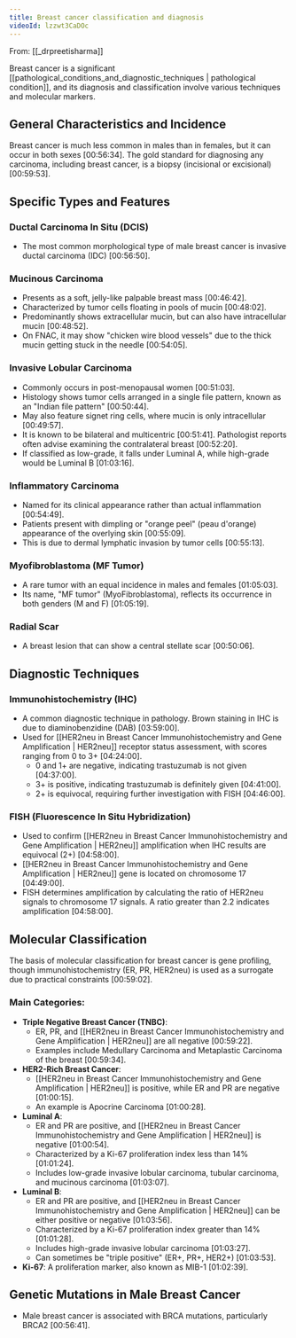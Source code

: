 ```yaml
---
title: Breast cancer classification and diagnosis
videoId: lzzwt3CaDOc
---
```


From: [[_drpreetisharma]] <br/> 

Breast cancer is a significant [[pathological_conditions_and_diagnostic_techniques | pathological condition]], and its diagnosis and classification involve various techniques and molecular markers.

## General Characteristics and Incidence
Breast cancer is much less common in males than in females, but it can occur in both sexes <a class="yt-timestamp" data-t="00:56:34">[00:56:34]</a>. The gold standard for diagnosing any carcinoma, including breast cancer, is a biopsy (incisional or excisional) <a class="yt-timestamp" data-t="00:59:53">[00:59:53]</a>.

## Specific Types and Features

### Ductal Carcinoma In Situ (DCIS)
*   The most common morphological type of male breast cancer is invasive ductal carcinoma (IDC) <a class="yt-timestamp" data-t="00:56:50">[00:56:50]</a>.

### Mucinous Carcinoma
*   Presents as a soft, jelly-like palpable breast mass <a class="yt-timestamp" data-t="00:46:42">[00:46:42]</a>.
*   Characterized by tumor cells floating in pools of mucin <a class="yt-timestamp" data-t="00:48:02">[00:48:02]</a>.
*   Predominantly shows extracellular mucin, but can also have intracellular mucin <a class="yt-timestamp" data-t="00:48:52">[00:48:52]</a>.
*   On FNAC, it may show "chicken wire blood vessels" due to the thick mucin getting stuck in the needle <a class="yt-timestamp" data-t="00:54:05">[00:54:05]</a>.

### Invasive Lobular Carcinoma
*   Commonly occurs in post-menopausal women <a class="yt-timestamp" data-t="00:51:03">[00:51:03]</a>.
*   Histology shows tumor cells arranged in a single file pattern, known as an "Indian file pattern" <a class="yt-timestamp" data-t="00:50:44">[00:50:44]</a>.
*   May also feature signet ring cells, where mucin is only intracellular <a class="yt-timestamp" data-t="00:49:57">[00:49:57]</a>.
*   It is known to be bilateral and multicentric <a class="yt-timestamp" data-t="00:51:41">[00:51:41]</a>. Pathologist reports often advise examining the contralateral breast <a class="yt-timestamp" data-t="00:52:20">[00:52:20]</a>.
*   If classified as low-grade, it falls under Luminal A, while high-grade would be Luminal B <a class="yt-timestamp" data-t="01:03:16">[01:03:16]</a>.

### Inflammatory Carcinoma
*   Named for its clinical appearance rather than actual inflammation <a class="yt-timestamp" data-t="00:54:49">[00:54:49]</a>.
*   Patients present with dimpling or "orange peel" (peau d'orange) appearance of the overlying skin <a class="yt-timestamp" data-t="00:55:09">[00:55:09]</a>.
*   This is due to dermal lymphatic invasion by tumor cells <a class="yt-timestamp" data-t="00:55:13">[00:55:13]</a>.

### Myofibroblastoma (MF Tumor)
*   A rare tumor with an equal incidence in males and females <a class="yt-timestamp" data-t="01:05:03">[01:05:03]</a>.
*   Its name, "MF tumor" (MyoFibroblastoma), reflects its occurrence in both genders (M and F) <a class="yt-timestamp" data-t="01:05:19">[01:05:19]</a>.

### Radial Scar
*   A breast lesion that can show a central stellate scar <a class="yt-timestamp" data-t="00:50:06">[00:50:06]</a>.

## Diagnostic Techniques

### Immunohistochemistry (IHC)
*   A common diagnostic technique in pathology. Brown staining in IHC is due to diaminobenzidine (DAB) <a class="yt-timestamp" data-t="03:59:00">[03:59:00]</a>.
*   Used for [[HER2neu in Breast Cancer Immunohistochemistry and Gene Amplification | HER2neu]] receptor status assessment, with scores ranging from 0 to 3+ <a class="yt-timestamp" data-t="04:24:00">[04:24:00]</a>.
    *   0 and 1+ are negative, indicating trastuzumab is not given <a class="yt-timestamp" data-t="04:37:00">[04:37:00]</a>.
    *   3+ is positive, indicating trastuzumab is definitely given <a class="yt-timestamp" data-t="04:41:00">[04:41:00]</a>.
    *   2+ is equivocal, requiring further investigation with FISH <a class="yt-timestamp" data-t="04:46:00">[04:46:00]</a>.

### FISH (Fluorescence In Situ Hybridization)
*   Used to confirm [[HER2neu in Breast Cancer Immunohistochemistry and Gene Amplification | HER2neu]] amplification when IHC results are equivocal (2+) <a class="yt-timestamp" data-t="04:58:00">[04:58:00]</a>.
*   [[HER2neu in Breast Cancer Immunohistochemistry and Gene Amplification | HER2neu]] gene is located on chromosome 17 <a class="yt-timestamp" data-t="04:49:00">[04:49:00]</a>.
*   FISH determines amplification by calculating the ratio of HER2neu signals to chromosome 17 signals. A ratio greater than 2.2 indicates amplification <a class="yt-timestamp" data-t="04:58:00">[04:58:00]</a>.

## Molecular Classification
The basis of molecular classification for breast cancer is gene profiling, though immunohistochemistry (ER, PR, HER2neu) is used as a surrogate due to practical constraints <a class="yt-timestamp" data-t="00:59:02">[00:59:02]</a>.

### Main Categories:
*   **Triple Negative Breast Cancer (TNBC)**:
    *   ER, PR, and [[HER2neu in Breast Cancer Immunohistochemistry and Gene Amplification | HER2neu]] are all negative <a class="yt-timestamp" data-t="00:59:22">[00:59:22]</a>.
    *   Examples include Medullary Carcinoma and Metaplastic Carcinoma of the breast <a class="yt-timestamp" data-t="00:59:34">[00:59:34]</a>.
*   **HER2-Rich Breast Cancer**:
    *   [[HER2neu in Breast Cancer Immunohistochemistry and Gene Amplification | HER2neu]] is positive, while ER and PR are negative <a class="yt-timestamp" data-t="01:00:15">[01:00:15]</a>.
    *   An example is Apocrine Carcinoma <a class="yt-timestamp" data-t="01:00:28">[01:00:28]</a>.
*   **Luminal A**:
    *   ER and PR are positive, and [[HER2neu in Breast Cancer Immunohistochemistry and Gene Amplification | HER2neu]] is negative <a class="yt-timestamp" data-t="01:00:54">[01:00:54]</a>.
    *   Characterized by a Ki-67 proliferation index less than 14% <a class="yt-timestamp" data-t="01:01:24">[01:01:24]</a>.
    *   Includes low-grade invasive lobular carcinoma, tubular carcinoma, and mucinous carcinoma <a class="yt-timestamp" data-t="01:03:07">[01:03:07]</a>.
*   **Luminal B**:
    *   ER and PR are positive, and [[HER2neu in Breast Cancer Immunohistochemistry and Gene Amplification | HER2neu]] can be either positive or negative <a class="yt-timestamp" data-t="01:03:56">[01:03:56]</a>.
    *   Characterized by a Ki-67 proliferation index greater than 14% <a class="yt-timestamp" data-t="01:01:28">[01:01:28]</a>.
    *   Includes high-grade invasive lobular carcinoma <a class="yt-timestamp" data-t="01:03:27">[01:03:27]</a>.
    *   Can sometimes be "triple positive" (ER+, PR+, HER2+) <a class="yt-timestamp" data-t="01:03:53">[01:03:53]</a>.
*   **Ki-67**: A proliferation marker, also known as MIB-1 <a class="yt-timestamp" data-t="01:02:39">[01:02:39]</a>.

## Genetic Mutations in Male Breast Cancer
*   Male breast cancer is associated with BRCA mutations, particularly BRCA2 <a class="yt-timestamp" data-t="00:56:41">[00:56:41]</a>.